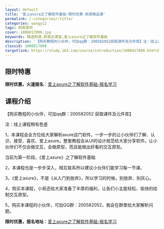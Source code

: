 ```yaml
---
layout: default
title: '爱上axure之了解软件基础-限时优惠-网易精品课'
permalink: /:categories/:title/
categories: wangyi2
tags: 网易提供
cover: 1006017008.jpg
keywords: 精选网课,网易云课堂,爱上axure之了解软件基础
description: '【购买教程的小伙伴，可加qq群：200582052获取课件及元件库】注：线上课程稍有色差1，本课程会全方位给大家解析ax'
classid: 1006017008
targetlink: https://study.163.com/course/introduction/1006017008.htm?share=1&shareId=1025206652&utm_campaign=share&utm_medium=iphoneShare&utm_source=&utm_u=1025206652
---
```


## 限时特惠

**限时优惠，火速报名**：[爱上axure之了解软件基础-报名学习](https://study.163.com/course/introduction/1006017008.htm?share=1&shareId=1025206652&utm_campaign=share&utm_medium=iphoneShare&utm_source=&utm_u=1025206652)

## 课程介绍

【购买教程的小伙伴，可加qq群：200582052 获取课件及元件库】

注：线上课程稍有色差

1，本课程会全方位给大家解析axure这门软件，一步一步的让小伙伴们了解、认识、接受、喜欢、爱上axure。整套教程会从UI的设计规范给大家分享软件。让小伙伴们不仅会做交互，会做原型，而且能做出好看的交互原型。

当前为第一阶段，《爱上axure》之了解软件基础

2，本课程也是一步步深入，相互联系所以建议小伙伴们能学习每一节课。

3，《爱上axure》，不是《从入门到放弃》，所以学习的时候，别放弃、别灰心。

4，购买本课程，小哥还给大家准备了丰厚的福利，让各们小主能轻松、愉快的绘制交互原型。

5，购买本课程的小伙伴，可加QQ群：200582052，我会在群里给大家解析问题。

**限时优惠，报名地址**：[爱上axure之了解软件基础-报名学习](https://study.163.com/course/introduction/1006017008.htm?share=1&shareId=1025206652&utm_campaign=share&utm_medium=iphoneShare&utm_source=&utm_u=1025206652)

